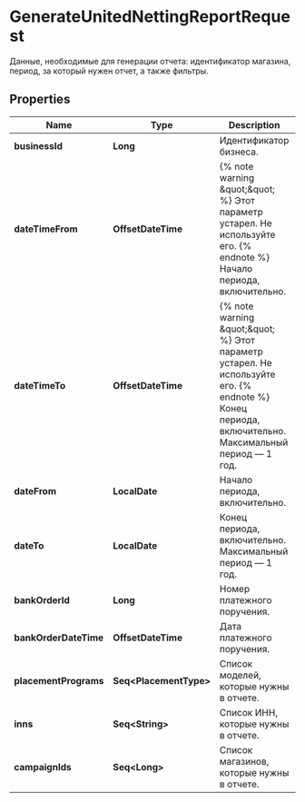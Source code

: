 

# GenerateUnitedNettingReportRequest

Данные, необходимые для генерации отчета: идентификатор магазина, период, за который нужен отчет, а также фильтры. 

## Properties

Name | Type | Description | Notes
------------ | ------------- | ------------- | -------------
**businessId** | **Long** | Идентификатор бизнеса. | 
**dateTimeFrom** | **OffsetDateTime** | {% note warning \&quot;\&quot; %}  Этот параметр устарел. Не используйте его.  {% endnote %}  Начало периода, включительно.  |  [optional]
**dateTimeTo** | **OffsetDateTime** | {% note warning \&quot;\&quot; %}  Этот параметр устарел. Не используйте его.  {% endnote %}  Конец периода, включительно. Максимальный период — 1 год.  |  [optional]
**dateFrom** | **LocalDate** | Начало периода, включительно. |  [optional]
**dateTo** | **LocalDate** | Конец периода, включительно. Максимальный период — 1 год. |  [optional]
**bankOrderId** | **Long** | Номер платежного поручения. |  [optional]
**bankOrderDateTime** | **OffsetDateTime** | Дата платежного поручения. |  [optional]
**placementPrograms** | **Seq&lt;PlacementType&gt;** | Список моделей, которые нужны в отчете.  |  [optional]
**inns** | **Seq&lt;String&gt;** | Список ИНН, которые нужны в отчете. |  [optional]
**campaignIds** | **Seq&lt;Long&gt;** | Список магазинов, которые нужны в отчете. |  [optional]



